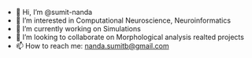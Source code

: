 - 👋 Hi, I’m @sumit-nanda
- 👀 I’m interested in Computational Neuroscience, Neuroinformatics
- 🌱 I’m currently working on Simulations
- 💞️ I’m looking to collaborate on Morphological analysis realted projects
- 📫 How to reach me: nanda.sumitb@gmail.com

<!---
sumit-nanda/sumit-nanda is a ✨ special ✨ repository because its `README.md` (this file) appears on your GitHub profile.
You can click the Preview link to take a look at your changes.
--->
